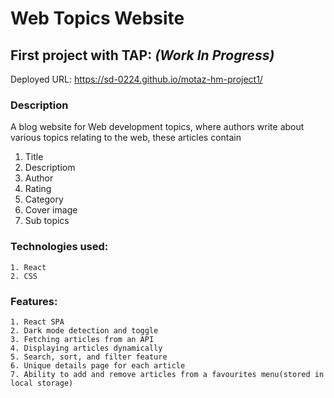 # Web Topics Website

## First project with TAP: _(Work In Progress)_

Deployed URL: https://sd-0224.github.io/motaz-hm-project1/

### Description

A blog website for Web development topics, where authors write about various topics relating to the web, these articles contain

1. Title
1. Descriptiom
1. Author
1. Rating
1. Category
1. Cover image
1. Sub topics

### Technologies used:

```
1. React
2. CSS
```

### Features:

```
1. React SPA
2. Dark mode detection and toggle
3. Fetching articles from an API
4. Displaying articles dynamically
5. Search, sort, and filter feature
6. Unique details page for each article
7. Ability to add and remove articles from a favourites menu(stored in local storage)
```
